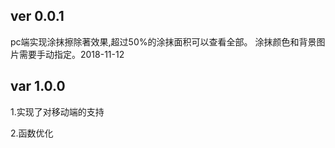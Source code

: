﻿## ver 0.0.1 ##
pc端实现涂抹擦除著效果,超过50%的涂抹面积可以查看全部。
涂抹颜色和背景图片需要手动指定。2018-11-12
## var 1.0.0 ##
1.实现了对移动端的支持

2.函数优化